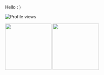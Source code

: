 Hello : )


![Profile views](https://komarev.com/ghpvc/?username=Yochyo)
<p float="left">
  <img src="https://github-readme-stats.vercel.app/api?username=Yochyo&show_icons=true&theme=onedark" height="150">
  <img src="https://github-readme-stats.vercel.app/api/top-langs/?username=Yochyo&layout=compact&theme=onedark" height="150">
</p>
